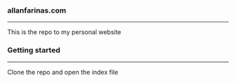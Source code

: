 ### allanfarinas.com
---
This is the repo to my personal website

### Getting started
---
Clone the repo and open the index file
